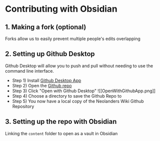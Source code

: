 # Contributing with Obsidian
## 1. Making a fork (optional)
Forks allow us to easily prevent multiple people's edits overlapping

## 2. Setting up Github Desktop
Github Desktop will allow you to push and pull without needing to use the command line interface.

- Step 1) Install [Github Desktop App ](https://desktop.github.com/)
- Step 2) Open the [Github repo](https://github.com/theneolanders/neolanders-wiki)
- Step 3) Click "Open with Github Desktop"
![[OpenWithGithubApp.png]]
- Step 4) Choose a directory to save the Github Repo to
- Step 5) You now have a local copy of the Neolanders Wiki Github Repository
## 3. Setting up the repo with Obsidian
Linking the `content` folder to open as a vault in Obsidian